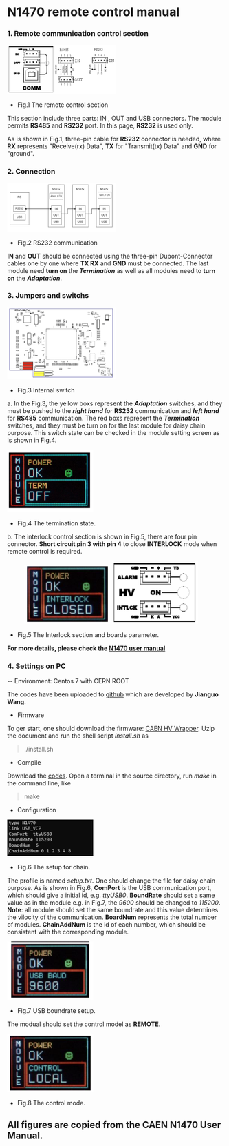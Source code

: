 # N1470 remote control manual

### 1. Remote communication control section

<img src="./FIG/Remote communication control section.jpg" width="50%" height="50%">

- Fig.1 The remote control section

This section include three parts: IN , OUT and USB connectors. The module permits **RS485** and **RS232** port. In this page, **RS232** is used only. 

As is shown in Fig.1, three-pin cable for **RS232** connector is needed, where **RX** represents "Receive(rx) Data", **TX** for "Transmit(tx) Data" and **GND** for "ground". 

### 2. Connection

<img src="./FIG/RS232 communication.png" width="50%" height="50%">

- Fig.2 RS232 communication

**IN** and **OUT** should be connected using the three-pin Dupont-Connector cables one by one where **TX RX** and **GND** must be connected. The last module need **turn on** the ***Termination*** as well as all modules need to **turn on** the ***Adaptation***.
 ### 3. Jumpers and switchs
 
 <img src="./FIG/Internal switch.png" width="50%" height="50%">
 
 - Fig.3 Internal switch
 
a. In the Fig.3, the yellow boxs represent the ***Adaptation*** switches, and they must be pushed to the ***right hand*** for **RS232** communication and ***left hand*** for **RS485** communication. 
The red boxs represent the ***Termination*** switches, and they must be turn on for the last module for daisy chain purpose. This switch state can be checked in the module setting screen as is shown in Fig.4.

 <img src="./FIG/termstate.jpg" width=200/>
 
 - Fig.4 The termination state.
 
 b. The interlock control section is shown in Fig.5, there are four pin connector.
 **Short circuit pin 3 with pin 4** to close **INTERLOCK** mode when remote control is required.
 
 <figure class="half">
    <img src="./FIG/Interlock.png" width=200/">
    <img src="./FIG/Interlockcontrol.png" width=200/>
</figure>
 
 - Fig.5 The Interlock section and boards parameter.
 
 **For more details, please check the [N1470 user manual](./manual/N1470.pdf)**
 ### 4. Settings on PC
 
 -- Environment: Centos 7 with CERN ROOT
 
 The codes have been uploaded to [github](https://github.com/FanFei-Zeng/Data-Acquisition-System/tree/main/HV_N1470/code) which are developed by **Jianguo Wang**.
 
 - Firmware
 
 To ger start, one should download the firmware: [CAEN HV Wrapper](https://www.caen.it/download/?filter=CAEN%20HV%20Wrapper%20Library). Uzip the document and run the shell script *install.sh* as
 
 > ./install.sh
 
 - Compile
 
 Download the [codes](./code). Open a terminal in the source directory, run *make* in the command line, like
 
 > make
 
 - Configuration 
  
  <img src="./FIG/setup.jpg" width=200/>
 
 - Fig.6 The setup for chain.
 
  The profile is named *setup.txt*. One should change the file for daisy chain purpose. As is shown in Fig.6, **ComPort** is the USB communication port, which should give a initial id, e.g. *ttyUSB0*. **BoundRate** should set a same value as in the module e.g. in Fig.7, the *9600* should be changed to *115200*. **Note**: all module should set the same boundrate and this value determines the vilocity of the communication. **BoardNum** represents the total number of modules. **ChainAddNum** is the id of each number, which should be consistent with the corresponding module. 
   
  <img src="./FIG/USBBAUD.png" width=200/>
 
 - Fig.7 USB boundrate setup.
 
 The modual should set the control model as **REMOTE**.
 
 <img src="./FIG/Controlmode.png" width=200/>
 
 - Fig.8 The control mode.
 
 ## **All figures are copied from the CAEN N1470 User Manual.**
  
